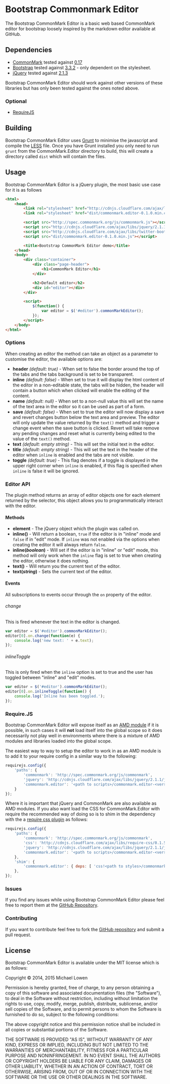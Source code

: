 # Bootstrap Commonmark Editor

The Bootstrap CommonMark Editor is a basic web based CommonMark editor for bootstrap loosely inspired by the markdown editor available at GitHub.

## Dependencies

* [CommonMark](http://commonmark.org/) tested against [0.17](https://github.com/jgm/CommonMark/releases)
* [Bootstrap](http://getbootstrap.com/) tested against [3.3.2](https://github.com/twbs/bootstrap/releases/tag/v3.3.2) - only dependent on the stylesheet.
* [jQuery](http://jquery.com/) tested against [2.1.3](https://github.com/jquery/jquery/releases/tag/2.1.3)

Bootstrap CommonMark Editor should work against other versions of these libraries but has only been tested against the ones noted above.

### Optional

* [RequireJS](http://requirejs.org/)

## Building

Bootstrap CommonMark Editor uses [Grunt](http://gruntjs.com/) to minimise the javascript and compile the [LESS](http://lesscss.org/) file. Once you have Grunt installed you only need to run `grunt` from the CommonMark.Editor directory to build, this will create a directory called `dist` which will contain the files.

## Usage

Bootstrap CommonMark Editor is a jQuery plugin, the most basic use case for it is as follows

```html
<html>
	<head>
		<link rel="stylesheet" href="http://cdnjs.cloudflare.com/ajax/libs/twitter-bootstrap/3.3.1/css/bootstrap.min.css" />
		<link rel="stylesheet" href="dist/commonmark.editor-0.1.0.min.css" />

		<script src="http://spec.commonmark.org/js/commonmark.js"></script>
		<script src="http://cdnjs.cloudflare.com/ajax/libs/jquery/2.1.1/jquery.min.js"></script>
		<script src="http://cdnjs.cloudflare.com/ajax/libs/twitter-bootstrap/3.3.1/js/bootstrap.min.js"></script>
		<script src="dist/commonmark.editor-0.1.0.min.js"></script>

		<title>Bootstrap CommonMark Editor demo</title>
	</head>
	<body>
		<div class="container">
			<div class="page-header">
				<h1>CommonMark Editor</h1>
			</div>

			<h2>Default editor</h2>
			<div id="editor"></div>
		</div>

		<script>
			$(function() {
				var editor = $('#editor').commonMarkEditor();
			});
		</script>
	</body>
</html>
```

### Options

When creating an editor the method can take an object as a parameter to customise the editor, the available options are:

* **header** *(default: true)* - When set to false the border around the top of the tabs and the tabs background is set to be transparent.
* **inline** *(default: false)* - When set to true it will display the html content of the editor in a non-editable state, the tabs will be hidden, the header will contain a button which when clicked will enable the editing of the content.
* **name** *(default: null)* - When set to a non-null value this will set the name of the text area in the editor so it can be used as part of a form.
* **save** *(default: false)* - When set to true the editor will now display a save and revert changes button below the text area and preview. The editor will only update the value returned by the `text()` method and trigger a change event when the save button is clicked. Revert will take remove any pending changes and reset what is currently being edited to the value of the `text()` method.
* **text** *(default: empty string)* - This will set the initial text in the editor.
* **title** *(default: empty string)* - This will set the text in the header of the editor when `inline` is enabled and the tabs are not visible.
* **toggle** *(default: true)* - This flag denotes if a toggle is displayed in the upper right corner when `inline` is enabled, if this flag is specified when `inline` is false it will be ignored.

### Editor API

The plugin method returns an array of editor objects one for each element returned by the selector, this object allows you to programmatically interact with the editor.

#### Methods

* **element** - The jQuery object which the plugin was called on.
* **inline()** - Will return a boolean, `true` if the editor is in "inline" mode and `false` if in "edit" mode. If `inline` was not enabled via the options when creating the editor it will always return `false`.
* **inline(*boolean*)** - Will set if the editor is in "inline" or "edit" mode, this method will only work when the `inline` flag is set to true when creating the editor, otherwise it does nothing.
* **text()** - Will return you the current text of the editor.
* **text(*string*)** - Sets the current text of the editor.

#### Events

All subscriptions to events occur through the `on` property of the editor.

###### change

This is fired whenever the text in the editor is changed.

```js
var editor = $('#editor').commonMarkEditor();
editor[0].on.change(function(e) {
	console.log('new text: ' + e.text);
});
```

###### inlineToggle

This is only fired when the `inline` option is set to true and the user has toggled between "inline" and "edit" modes.

```js
var editor = $('#editor').commonMarkEditor();
editor[0].on.inlineToggle(function() {
	console.log('Inline has been toggled.');
});
```

### Require.JS

Bootstrap CommonMark Editor will expose itself as an [AMD module](http://en.wikipedia.org/wiki/Asynchronous_module_definition) if it is possible, in such cases it will **not** load itself into the global scope so it does necessarily not play well in environments where there is a mixture of AMD modules and libraries loaded into the global scope.

The easiest way to way to setup the editor to work in as an AMD module is to add it to your require config in a similar way to the following:

```js
requirejs.config({
	'paths': {
		'commonmark': 'http://spec.commonmark.org/js/commonmark',
		'jquery': 'http://cdnjs.cloudflare.com/ajax/libs/jquery/2.1.1/jquery.min',
		'commonmark.editor': '<path to scripts>/commonmark.editor-<version>.min',
	}
});
```

Where it is important that jQuery and CommonMark are also available as AMD modules. If you also want load the CSS for CommonMark.Editor with require the recommended way of doing so is to shim in the dependency with the a [require css plugin](https://github.com/guybedford/require-css) as follows:

```js
requirejs.config({
	'paths': {
		'commonmark': 'http://spec.commonmark.org/js/commonmark',
		'css': 'http://cdnjs.cloudflare.com/ajax/libs/require-css/0.1.5/css',
		'jquery': 'http://cdnjs.cloudflare.com/ajax/libs/jquery/2.1.1/jquery.min',
		'commonmark.editor': '<path to scripts>/commonmark.editor-<version>.min',
	},
	'shim': {
		'commonmark.editor': { deps: [ 'css!<path to styles>/commonmark.editor-<version>.min' ] }
	},
});
```

### Issues

If you find any issues while using Bootstrap CommonMark Editor please feel free to report them at the [GitHub Repository](https://github.com/mlowen/CommonMark.Editor/issues).

### Contributing

If you want to contribute feel free to fork the [GitHub repository](https://github.com/mlowen/CommonMark.Editor) and submit a pull request.

## License

Bootstrap CommonMark Editor is available under the MIT license which is as follows:

Copyright &copy; 2014, 2015 Michael Lowen

Permission is hereby granted, free of charge, to any person obtaining a copy of this software and associated documentation files (the "Software"), to deal in the Software without restriction, including without limitation the rights to use, copy, modify, merge, publish, distribute, sublicense, and/or sell copies of the Software, and to permit persons to whom the Software is furnished to do so, subject to the following conditions:

The above copyright notice and this permission notice shall be included in all copies or substantial portions of the Software.

THE SOFTWARE IS PROVIDED "AS IS", WITHOUT WARRANTY OF ANY KIND, EXPRESS OR IMPLIED, INCLUDING BUT NOT LIMITED TO THE WARRANTIES OF MERCHANTABILITY, FITNESS FOR A PARTICULAR PURPOSE AND NONINFRINGEMENT. IN NO EVENT SHALL THE AUTHORS OR COPYRIGHT HOLDERS BE LIABLE FOR ANY CLAIM, DAMAGES OR OTHER LIABILITY, WHETHER IN AN ACTION OF CONTRACT, TORT OR OTHERWISE, ARISING FROM, OUT OF OR IN CONNECTION WITH THE SOFTWARE OR THE USE OR OTHER DEALINGS IN THE SOFTWARE.
